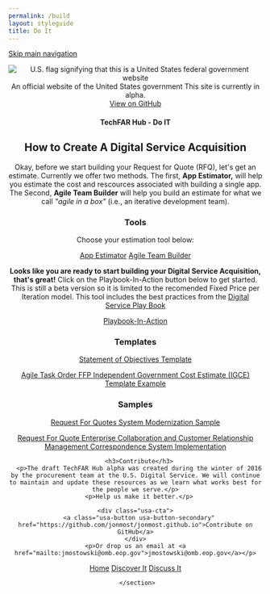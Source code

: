 ```yaml
---
permalink: /build
layout: styleguide
title: Do It
---
```


<link rel="stylesheet" href="http://jonmost.github.io/dist/css/main.css">
<link rel="stylesheet" href="http://jonmost.github.io/dist/css/google-fonts.css">
<script src="http://jonmost.github.io/dist/js/components.js"></script>

<a class="skipnav" href="#main-content">Skip main navigation</a>

<header role="banner">

  <div class="usa-disclaimer">
    <div class="usa-grid">
      <span class="usa-disclaimer-official">
        <img class="usa-flag_icon" alt="U.S. flag signifying that this is a United States federal government website" src="{{ site.baseurl }}/jonmost.github.io-V2/assets/img/us_flag_small.png">
        An official website of the United States government
      </span>
      <span class="usa-disclaimer-stage">This site is currently in alpha. </span>
    </div>
  </div>


  <section class="usa-banner">
    <div class="usa-grid">
      <nav>
        <a class="usa-banner-link-top" href="https://github.com/jonmost/jonmost.github.io">View on GitHub</a>
      </nav>
      <div class="usa-banner-content" id="main-content">

<section class="usa-banner">
    <div class="usa-grid">
      <nav>
        <h1>TechFAR Hub - Do IT</h1>
      </nav>
<h2>How to Create A Digital Service Acquisition</h2>

Okay, before we start building your Request for Quote (RFQ), let's get an estimate. Currently we offer two methods. The first, <strong>App Estimator,</strong> will help you estimate the cost and rescources associated with building a single app.  The Second, <strong>Agile Team Builder</strong> will help you build an estimate for what we call <em>"agile in a box"</em> (i.e., an iterative development team).

<h3>Tools</h3>
<p>Choose your estimation tool below:</p>

  <div class="button_wrapper">
    <a class="usa-button-hover" type="button" href="https://pre-award.herokuapp.com">App Estimator</a>
    <a class="usa-button-active" type="button" href="https://acquisition-planning-beta.herokuapp.com/agile_estimator">Agile Team Builder</a>
 
  </div>
 <p></p>

<strong>Looks like you are ready to start building your Digital Service Acquisition, that's great!</strong> Click on the Playbook-In-Action button below to get started. This is still a beta version so it is limited to the recomended Fixed Price per Iteration model. This tool includes the best practices from the <a href="https://playbook.cio.gov/">Digital Service Play Book</a>
<p></p>
<div class="button_wrapper">
   <a class="usa-button-primary-alt usa-button-active" type="button" href="https://acquisition-planning-beta.herokuapp.com">Playbook-In-Action</a>
  </div>


<p></P>


<h3>Templates</h3>
<P><a href="/assets/DigitalServiceSOO.docx">Statement of Objectives Template</a></P>
<p><a href="/assets/Agile_Task_Order_IGCE_Example_-Sec_508_Remediated.docx">Agile Task Order FFP Independent Government Cost Estimate (IGCE) Template Example</a></p>

 


<h3>Samples</h3>
<p><a href="/assets/Agile%20Task%20Order%20Example.docx">Request For Quotes System Modernization Sample</a></p>
<p><a href="/assets/CRMTaskOrder%20Sample%20DRAFT.docx">Request For Quote Enterprise Collaboration and Customer Relationship Management Correspondence System Implementation</a></p>





      <h3>Contribute</h3>
      <p>The draft TechFAR Hub alpha was created during the winter of 2016 by the procurement team at the U.S. Digital Service. We will continue to maintain and update these resources as we learn what works best for the people we serve.</p>
      <p>Help us make it better.</p>
  
    <div class="usa-cta">
      <a class="usa-button usa-button-secondary" href="https://github.com/jonmost/jonmost.github.io">Contribute on GitHub</a>
    </div>
    <p>Or drop us an email at <a href="mailto:jmostowski@omb.eop.gov">jmostowski@omb.eop.gov</a></p>
  </div>

 <div class="button_wrapper">
    <a class="usa-button-outline" type="button" href="jonmost.github.io">Home</a>
    <a class="usa-button-outline usa-button-active" type="button" href="jonmost.github.io/learn">Discover It</a>
    <a class="usa-button-outline usa-button-hover" type="button" href="jonmost.github.io/community">Discuss It</a>
     </div>
     
     </section>

